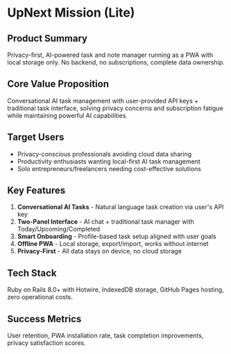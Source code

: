 # UpNext Mission (Lite)

## Product Summary
Privacy-first, AI-powered task and note manager running as a PWA with local storage only. No backend, no subscriptions, complete data ownership.

## Core Value Proposition
Conversational AI task management with user-provided API keys + traditional task interface, solving privacy concerns and subscription fatigue while maintaining powerful AI capabilities.

## Target Users
- Privacy-conscious professionals avoiding cloud data sharing
- Productivity enthusiasts wanting local-first AI task management
- Solo entrepreneurs/freelancers needing cost-effective solutions

## Key Features
1. **Conversational AI Tasks** - Natural language task creation via user's API key
2. **Two-Panel Interface** - AI chat + traditional task manager with Today/Upcoming/Completed
3. **Smart Onboarding** - Profile-based task setup aligned with user goals
4. **Offline PWA** - Local storage, export/import, works without internet
5. **Privacy-First** - All data stays on device, no cloud storage

## Tech Stack
Ruby on Rails 8.0+ with Hotwire, IndexedDB storage, GitHub Pages hosting, zero operational costs.

## Success Metrics
User retention, PWA installation rate, task completion improvements, privacy satisfaction scores.